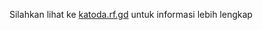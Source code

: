 Silahkan lihat ke
[katoda.rf.gd](http://katoda.rf.gd/ "katoda.rf.gd")
untuk informasi lebih lengkap
